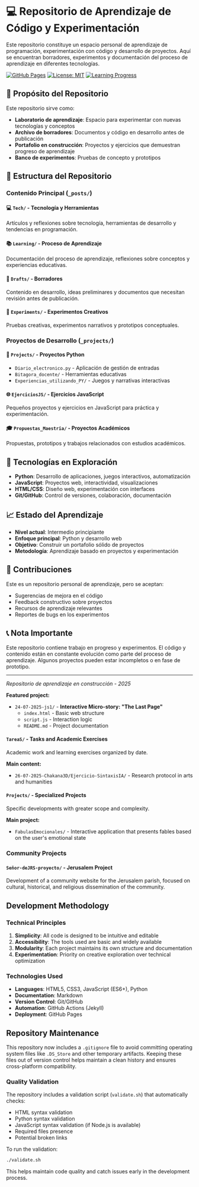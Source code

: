 # 💻 Repositorio de Aprendizaje de Código y Experimentación

Este repositorio constituye un espacio personal de aprendizaje de programación, experimentación con código y desarrollo de proyectos. Aquí se encuentran borradores, experimentos y documentación del proceso de aprendizaje en diferentes tecnologías.

[![GitHub Pages](https://img.shields.io/badge/GitHub%20Pages-active-brightgreen.svg)](https://marcos9309.github.io/Repositorio-de-entradas/)
[![License: MIT](https://img.shields.io/badge/License-MIT-blue.svg)](LICENSE)
[![Learning Progress](https://img.shields.io/badge/Learning-In%20Progress-yellow.svg)]()

## 🎯 Propósito del Repositorio

Este repositorio sirve como:

- **Laboratorio de aprendizaje**: Espacio para experimentar con nuevas tecnologías y conceptos
- **Archivo de borradores**: Documentos y código en desarrollo antes de publicación
- **Portafolio en construcción**: Proyectos y ejercicios que demuestran progreso de aprendizaje
- **Banco de experimentos**: Pruebas de concepto y prototipos

## 📁 Estructura del Repositorio

### Contenido Principal (`_posts/`)

#### 💻 `Tech/` - Tecnología y Herramientas
Artículos y reflexiones sobre tecnología, herramientas de desarrollo y tendencias en programación.

#### 📚 `Learning/` - Proceso de Aprendizaje  
Documentación del proceso de aprendizaje, reflexiones sobre conceptos y experiencias educativas.

#### 📝 `Drafts/` - Borradores
Contenido en desarrollo, ideas preliminares y documentos que necesitan revisión antes de publicación.

#### 🧪 `Experiments/` - Experimentos Creativos
Pruebas creativas, experimentos narrativos y prototipos conceptuales.

### Proyectos de Desarrollo (`_projects/`)

#### 🐍 `Projects/` - Proyectos Python
- `Diario_electronico.py` - Aplicación de gestión de entradas
- `Bitagora_docente/` - Herramientas educativas
- `Experiencias_utilizando_PY/` - Juegos y narrativas interactivas

#### 🌐 `EjerciciosJS/` - Ejercicios JavaScript
Pequeños proyectos y ejercicios en JavaScript para práctica y experimentación.

#### 🎓 `Propuestas_Maestria/` - Proyectos Académicos
Propuestas, prototipos y trabajos relacionados con estudios académicos.

## 🚀 Tecnologías en Exploración

- **Python**: Desarrollo de aplicaciones, juegos interactivos, automatización
- **JavaScript**: Proyectos web, interactividad, visualizaciones
- **HTML/CSS**: Diseño web, experimentación con interfaces
- **Git/GitHub**: Control de versiones, colaboración, documentación

## 📈 Estado del Aprendizaje

- **Nivel actual**: Intermedio principiante
- **Enfoque principal**: Python y desarrollo web
- **Objetivo**: Construir un portafolio sólido de proyectos
- **Metodología**: Aprendizaje basado en proyectos y experimentación

## 🤝 Contribuciones

Este es un repositorio personal de aprendizaje, pero se aceptan:
- Sugerencias de mejora en el código
- Feedback constructivo sobre proyectos
- Recursos de aprendizaje relevantes
- Reportes de bugs en los experimentos

## 📞 Nota Importante

Este repositorio contiene trabajo en progreso y experimentos. El código y contenido están en constante evolución como parte del proceso de aprendizaje. Algunos proyectos pueden estar incompletos o en fase de prototipo.

---

*Repositorio de aprendizaje en construcción - 2025*

**Featured project:**
- `24-07-2025-js1/` - **Interactive Micro-story: "The Last Page"**
  - `index.html` - Basic web structure
  - `script.js` - Interaction logic
  - `README.md` - Project documentation

#### `TareaS/` - Tasks and Academic Exercises
Academic work and learning exercises organized by date.

**Main content:**
- `26-07-2025-Chakana3D/Ejercicio-SintaxisIA/` - Research protocol in arts and humanities

#### `Projects/` - Specialized Projects
Specific developments with greater scope and complexity.

**Main project:**
- `FabulasEmocionales/` - Interactive application that presents fables based on the user's emotional state

### Community Projects

#### `Señor-deJRS-proyecto/` - Jerusalem Project
Development of a community website for the Jerusalem parish, focused on cultural, historical, and religious dissemination of the community.

## Development Methodology

### Technical Principles

1. **Simplicity**: All code is designed to be intuitive and editable
2. **Accessibility**: The tools used are basic and widely available
3. **Modularity**: Each project maintains its own structure and documentation
4. **Experimentation**: Priority on creative exploration over technical optimization

### Technologies Used

- **Languages**: HTML5, CSS3, JavaScript (ES6+), Python
- **Documentation**: Markdown
- **Version Control**: Git/GitHub
- **Automation**: GitHub Actions (Jekyll)
- **Deployment**: GitHub Pages

## Repository Maintenance

This repository now includes a `.gitignore` file to avoid committing operating system files like `.DS_Store` and other temporary artifacts. Keeping these files out of version control helps maintain a clean history and ensures cross-platform compatibility.

### Quality Validation

The repository includes a validation script (`validate.sh`) that automatically checks:

- HTML syntax validation
- Python syntax validation  
- JavaScript syntax validation (if Node.js is available)
- Required files presence
- Potential broken links

To run the validation:

```bash
./validate.sh
```

This helps maintain code quality and catch issues early in the development process.
